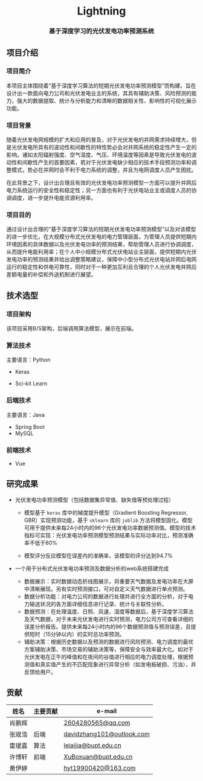 <h1 align="center">Lightning</h1>

<h3 align="center">基于深度学习的光伏发电功率预测系统</h2>



## 项目介绍

### 项目简介

本项目主体围绕着“基于深度学习算法的短期光伏发电功率预测模型”而构建。旨在设计出一款面向电力公司和光伏发电业主的系统，其具有辅助决策、风险预测的能力，强大的数据提取、统计与分析能力和清晰的数据相关性、影响性的可视化展示功能。

### 项目背景

随着光伏发电网规模的扩大和应用的普及，对于光伏发电的并网需求持续增大，但是光伏发电所具有的波动性和间歇性的特性势必会对并网系统的稳定性产生一定的影响。诸如太阳辐射强度、空气湿度、气压、环境温度等因素是导致光伏发电的波动性和间歇性产生的首要因素，若对于光伏发电缺少相应的技术手段预测功率和调整模式，势必在并网时会不利于电力系统的调整，并且为电网调度人员产生困扰。

在此背景之下，设计出合理且有效的光伏发电功率预测模型一方面可以提升并网后电力系统运行的安全性和稳定性；另一方面也有利于光伏电站业主或调度人员的协调调度，进一步提升电能资源利用率。

### 项目目的

通过设计出合理的“基于深度学习算法的短期光伏发电功率预测模型”以及对该模型的进一步优化，在大规模分布式光伏发电的电力管理层面，为管理人员提供短期内环境因素的具体数据以及光伏发电功率的预测结果，帮助管理人员进行协调调度，从而提升电能利用率；在个人中小规模分布式光伏电站业主层面，提供短期内光伏发电功率的预测结果并给出调整策略建议，保障中小型分布式光伏电站并网后电网运行的稳定性和供电可靠性，同时对于一种更加互利且合理的个人光伏发电并网后差额电量的补偿和外送机制进行展望。

## 技术选型

### 项目架构

该项目采用B/S架构，后端调用算法模型，展示在前端。

### 算法技术

主要语言：Python

- Keras

- Sci-kit Learn

### 后端技术

主要语言：Java

- Spring Boot
- MySQL

### 前端技术

- Vue

## 研究成果

- 光伏发电功率预测模型（包括数据集异常值、缺失值等预处理过程）

  - 模型基于 `keras` 库中的梯度提升模型（Gradient Boosting Regressor, GBR）实现预测功能，基于 `sklearn` 库的 `joblib` 方法将模型固化。模型可用于提供未来每24小时内的96个光伏发电功率数据预测值。模型的技术指标可实现：光伏发电功率预测模型预测结果与实际功率对比，预测准确率不低于80%

  - 模型评分反应模型在误差内的准确率，该模型的评分达到94.7%

- 一个用于分布式光伏发电功率预测及数据分析的web系统搭建完成

  - 数据展示：实时数据动态折线图展示，将重要天气数据及发电功率在大屏中清晰展现。另有实时预测接口，可对自定义天气数据进行单点预测。
  - 数据分析功能：对电力公司的数据进行处理并进行全方面的分析，对于电力输送状况的各方面详细信息进行记录、统计与关联性分析。
  - 数据预测：在处理温度、日照、风速、湿度等数据后，基于深度学习算法及天气数据，对于未来光伏发电进行实时预测，电力公司方可查看详细的误差分析报告。提供未来每24小时内的96个数据预测值与预测误差，且提供短时（15分钟以内）的实时总功率预测。
  - 辅助决策：根据历史数据以及预测的数据进行风险预测、电力调度的最优方案辅助决策、市场交易的辅助决策等，保障安全与效率最大化。如对于光伏发电在正午的峰值和在夜间的谷值进行相应的电力调度处理，根据预测值和真实值产生的不匹配现象进行异常分析（如发电板破损、污浊），并反馈给用户。

## 贡献

| 姓名   | 主要贡献 | e-mail                    |
| ------ | -------- | ------------------------- |
| 肖鹏辉 |          | 2604280565@qq.com         |
| 张宬浩 | 后端     | davidzhang101@outlook.com |
| 雷瑷嘉 | 算法     | leiaijia@bupt.edu.cn      |
| 许博轩 | 前端     | XuBoxuan@bupt.edu.cn      |
| 黄伊婷 |          | hyt19900420@163.com       |

